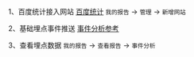 <!--
 * @file: 埋点工具
 * @author: liyunkun(liyunkun@baidu.com)
-->
1、百度统计接入网站
[百度统计](https://tongji.baidu.com/)
`我的报告` -> `管理` -> `新增网站`

2、基础埋点事件推送
[事件分析参考](https://tongji.baidu.com/web/help/article?id=232&type=0)

3、查看埋点数据
`我的报告` -> `查看报告` -> `事件分析`
